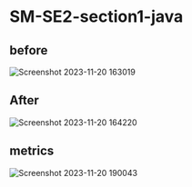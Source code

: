 # SM-SE2-section1-java

## before
![Screenshot 2023-11-20 163019](https://github.com/metwally-saif/SM-SE2-section1-java/assets/65094581/54d970b9-abb9-4a6b-bda6-6be685ec35e1)

## After
![Screenshot 2023-11-20 164220](https://github.com/metwally-saif/SM-SE2-section1-java/assets/65094581/ade055ac-eb8a-415b-bb38-7b3032f76267)

## metrics 
![Screenshot 2023-11-20 190043](https://github.com/metwally-saif/SM-SE2-section1-java/assets/65094581/df86c15d-6b20-42e6-bfde-0f8f161b7402)
